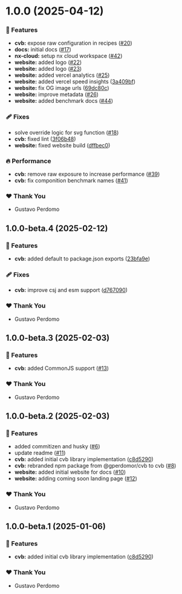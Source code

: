 # 1.0.0 (2025-04-12)

### 🚀 Features

- **cvb:** expose raw configuration in recipes ([#20](https://github.com/gperdomor/cvb/pull/20))
- **docs:** initial docs ([#17](https://github.com/gperdomor/cvb/pull/17))
- **nx-cloud:** setup nx cloud workspace ([#42](https://github.com/gperdomor/cvb/pull/42))
- **website:** added logo ([#22](https://github.com/gperdomor/cvb/pull/22))
- **website:** added logo ([#23](https://github.com/gperdomor/cvb/pull/23))
- **website:** added vercel analytics ([#25](https://github.com/gperdomor/cvb/pull/25))
- **website:** added vercel speed insights ([3a409bf](https://github.com/gperdomor/cvb/commit/3a409bf))
- **website:** fix OG image urls ([69dc80c](https://github.com/gperdomor/cvb/commit/69dc80c))
- **website:** improve metadata ([#26](https://github.com/gperdomor/cvb/pull/26))
- **website:** added benchmark docs ([#44](https://github.com/gperdomor/cvb/pull/44))

### 🩹 Fixes

- solve override logic for svg function ([#18](https://github.com/gperdomor/cvb/pull/18))
- **cvb:** fixed lint ([3f06b48](https://github.com/gperdomor/cvb/commit/3f06b48))
- **website:** fixed website build ([dffbec0](https://github.com/gperdomor/cvb/commit/dffbec0))

### 🔥 Performance

- **cvb:** remove raw exposure to increase performance ([#39](https://github.com/gperdomor/cvb/pull/39))
- **cvb:** fix componition benchmark names ([#41](https://github.com/gperdomor/cvb/pull/41))

### ❤️ Thank You

- Gustavo Perdomo

## 1.0.0-beta.4 (2025-02-12)

### 🚀 Features

- **cvb:** added default to package.json exports ([23bfa9e](https://github.com/gperdomor/cvb/commit/23bfa9e))

### 🩹 Fixes

- **cvb:** improve csj and esm support ([d767090](https://github.com/gperdomor/cvb/commit/d767090))

### ❤️ Thank You

- Gustavo Perdomo

## 1.0.0-beta.3 (2025-02-03)

### 🚀 Features

- **cvb:** added CommonJS support ([#13](https://github.com/gperdomor/cvb/pull/13))

### ❤️ Thank You

- Gustavo Perdomo

## 1.0.0-beta.2 (2025-02-03)

### 🚀 Features

- added commitizen and husky ([#6](https://github.com/gperdomor/cvb/pull/6))
- update readme ([#11](https://github.com/gperdomor/cvb/pull/11))
- **cvb:** added initial cvb library implementation ([c8d5290](https://github.com/gperdomor/cvb/commit/c8d5290))
- **cvb:** rebranded npm package from @gperdomor/cvb to cvb ([#8](https://github.com/gperdomor/cvb/pull/8))
- **website:** added initial website for docs ([#10](https://github.com/gperdomor/cvb/pull/10))
- **website:** adding coming soon landing page ([#12](https://github.com/gperdomor/cvb/pull/12))

### ❤️ Thank You

- Gustavo Perdomo

## 1.0.0-beta.1 (2025-01-06)

### 🚀 Features

- **cvb:** added initial cvb library implementation ([c8d5290](https://github.com/gperdomor/cvb/commit/c8d5290))

### ❤️ Thank You

- Gustavo Perdomo
